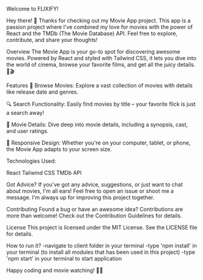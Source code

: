 Welcome to FLIXIFY!

Hey there! 👋 Thanks for checking out my Movie App project. This app is a passion project where I've combined my love for movies with the power of React and the TMDb (The Movie Database) API. Feel free to explore, contribute, and share your thoughts!

Overview
The Movie App is your go-to spot for discovering awesome movies. Powered by React and styled with Tailwind CSS, it lets you dive into the world of cinema, browse your favorite films, and get all the juicy details. 🍿🎬

Features
🎥 Browse Movies: Explore a vast collection of movies with details like release date and genres.

🔍 Search Functionality: Easily find movies by title – your favorite flick is just a search away!

📜 Movie Details: Dive deep into movie details, including a synopsis, cast, and user ratings.

📱 Responsive Design: Whether you're on your computer, tablet, or phone, the Movie App adapts to your screen size.

Technologies Used:

React
Tailwind CSS
TMDb API

Got Advice?
If you've got any advice, suggestions, or just want to chat about movies, I'm all ears! Feel free to open an issue or shoot me a message. I'm always up for improving this project together.

Contributing
Found a bug or have an awesome idea? Contributions are more than welcome! Check out the Contribution Guidelines for details.

License
This project is licensed under the MIT License. See the LICENSE file for details.

How to run it?
-navigate to client folder in your terminal
-type 'npm install' in your terminal (to install all modules that has been used in this project)
-type 'npm start' in your terminal to start application

Happy coding and movie watching! 🚀🎉
